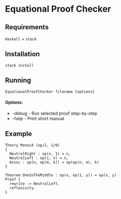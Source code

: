 # Equational Proof Checker
## Requirements

`Haskell` + `stack`

## Installation
```
stack install
```
## Running
```
EquationalProofChecker filename [options]
```

#### Options:
- -debug - Run selected proof step-by-step
- -help - Print short manual

## Example

```
Theory Monoid (op/2, 1/0)
{
  NeutralRight : op(n, 1) = n,
  NeutralLeft : op(1, n) = n,
  Assoc : op(n, op(m, k)) = op(op(n, m), k)
}

Theorem OneInTheMiddle : op(x, op(1, y)) = op(x, y)
Proof {
  rewrite -> NeutralLeft.
  reflexivity.
}
```
